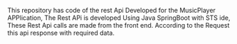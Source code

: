 This repository has code of the rest Api Developed for the MusicPlayer APPlication,
The Rest APi is developed Using Java SpringBoot with STS ide,
These Rest Api calls are made from the front end.
According to the Request this api response with required data.
